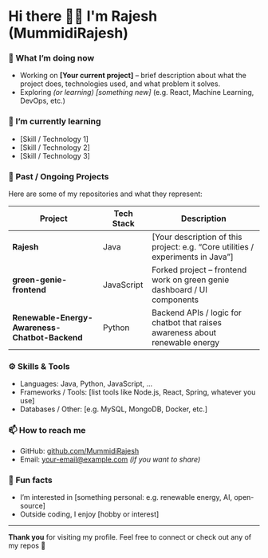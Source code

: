 # Hi there 👋🏻 I'm Rajesh (MummidiRajesh)

### 🔭 What I’m doing now
- Working on **[Your current project]** – brief description about what the project does, technologies used, and what problem it solves.
- Exploring _(or learning)_ _[something new]_ (e.g. React, Machine Learning, DevOps, etc.)

### 🌱 I’m currently learning
- [Skill / Technology 1]  
- [Skill / Technology 2]  
- [Skill / Technology 3]

### 💼 Past / Ongoing Projects
Here are some of my repositories and what they represent:

| Project | Tech Stack | Description |
|---|---|---|
| **Rajesh** | Java | [Your description of this project: e.g. “Core utilities / experiments in Java”] |
| **green-genie-frontend** | JavaScript | Forked project – frontend work on green genie dashboard / UI components |
| **Renewable-Energy-Awareness-Chatbot-Backend** | Python | Backend APIs / logic for chatbot that raises awareness about renewable energy |

### ⚙️ Skills & Tools
- Languages: Java, Python, JavaScript, …  
- Frameworks / Tools: [list tools like Node.js, React, Spring, whatever you use]  
- Databases / Other: [e.g. MySQL, MongoDB, Docker, etc.]  

### 📫 How to reach me
- GitHub: [github.com/MummidiRajesh](https://github.com/MummidiRajesh)  
- Email: your-email@example.com _(if you want to share)_  

### 📝 Fun facts
- I’m interested in [something personal: e.g. renewable energy, AI, open-source]  
- Outside coding, I enjoy [hobby or interest]  

---

**Thank you** for visiting my profile. Feel free to connect or check out any of my repos 🙂  
